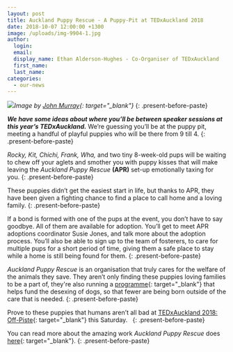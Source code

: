 ```yaml
---
layout: post
title: Auckland Puppy Rescue - A Puppy-Pit at TEDxAuckland 2018
date: 2018-10-07 12:00:00 +1300
image: /uploads/img-9904-1.jpg
author:
  login:
  email:
  display_name: Ethan Alderson-Hughes - Co-Organiser of TEDxAuckland
  first_name:
  last_name:
categories:
  - our-news
---
```


![](/uploads/img-9904.jpg)*Image by [John Murray](https://www.flickr.com/photos/tedxauckland/albums/72157670522855438){: target="_blank"}*
{: .present-before-paste}

***We have some ideas about where you’ll be between speaker sessions at this year’s TEDxAuckland.*** We’re guessing you’ll be at the puppy pit, meeting a handful of playful puppies who will be there from 9 till 4.
{: .present-before-paste}

*Rocky, Kit, Chichi, Frank, Wha,* and two tiny 8-week-old pups will be waiting to chew off your aglets and smother you with puppy kisses that will make leaving the *Auckland Puppy Rescue* **(APR)** set-up emotionally taxing for you.
{: .present-before-paste}

These puppies didn’t get the easiest start in life, but thanks to APR, they have been given a fighting chance to find a place to call home and a loving family.
{: .present-before-paste}

If a bond is formed with one of the pups at the event, you don’t have to say goodbye. All of them are available for adoption. You’ll get to meet APR adoptions coordinator Susie Jones, and talk more about the adoption process. You’ll also be able to sign up to the team of fosterers, to care for multiple pups for a short period of time, giving them a safe place to stay while a home is still being found for them.
{: .present-before-paste}

*Auckland Puppy Rescue* is an organisation that truly cares for the welfare of the animals they save. They aren’t only finding these puppies loving families to be a part of, they're also running a [programme](http://www.aucklandpuppyrescue.com/neuter-ninjas.php){: target="_blank"} that helps fund the desexing of dogs, so that fewer are being born outside of the care that is needed.
{: .present-before-paste}

Prove to these puppies that humans aren’t all bad at&nbsp;[TEDxAuckland 2018: Off-Piste](https://tedxauckland.com/events/2018/){: target="_blank"} this Saturday. &nbsp;
{: .present-before-paste}

You can read more about the amazing work *Auckland Puppy Rescue* does [here](http://www.aucklandpuppyrescue.com/){: target="_blank"}.
{: .present-before-paste}
